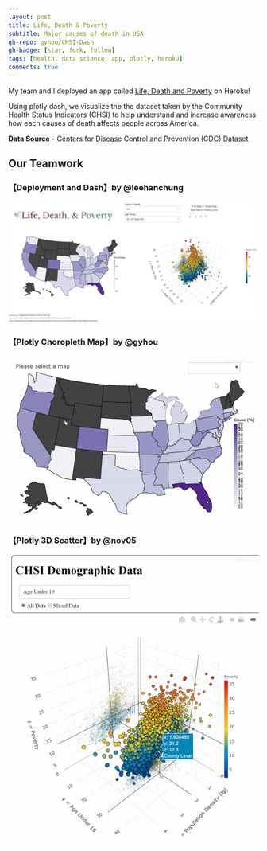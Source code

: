 ```yaml
---
layout: post
title: Life, Death & Poverty
subtitle: Major causes of death in USA
gh-repo: gyhou/CHSI-Dash
gh-badge: [star, fork, follow]
tags: [health, data science, app, plotly, heroku]
comments: true
---
```

My team and I deployed an app called [Life, Death and Poverty](https://tragically-eh-20397.herokuapp.com/) on Heroku!

Using plotly dash, we visualize the the dataset taken by the Community Health Status Indicators (CHSI) to help understand and increase awareness how each causes of death affects people across America.

**Data Source** - [Centers for Disease Control and Prevention (CDC) Dataset](https://catalog.data.gov/dataset/community-health-status-indicators-chsi-to-combat-obesity-heart-disease-and-cancer)

## Our Teamwork

### 【Deployment and Dash】by @leehanchung  
![heroku homepage](https://github.com/Nov05/CHSI-Dash/blob/master/pictures/dash%20interface.jpg?raw=true)

### 【Plotly Choropleth Map】by @gyhou   
![CHSI Plotly Choropleth Map](https://github.com/Nov05/CHSI-Dash/blob/master/pictures/02.gif?raw=true)

### 【Plotly 3D Scatter】by @nov05    
![CHSI Plotly 3D Scatter](https://github.com/Nov05/CHSI-Dash/blob/master/pictures/ezgif.com-optimize.gif?raw=true)
